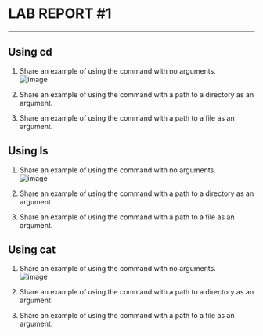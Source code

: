 # LAB REPORT #1
---
## Using cd
1. Share an example of using the command with no arguments. \
![image](https://github.com/anaisgg23/cse15l-lab-reports/assets/156368955/78613d71-1e7c-4be3-bbd1-11549a15b180)

3. Share an example of using the command with a path to a directory as an argument.
4. Share an example of using the command with a path to a file as an argument.

## Using ls
1. Share an example of using the command with no arguments. \
![image](https://github.com/anaisgg23/cse15l-lab-reports/assets/156368955/f14c8e4a-97cc-4165-a204-7d45c2ce64ac)

3. Share an example of using the command with a path to a directory as an argument.
4. Share an example of using the command with a path to a file as an argument.
   
## Using cat
1. Share an example of using the command with no arguments. \
![image](https://github.com/anaisgg23/cse15l-lab-reports/assets/156368955/55ab4994-c4fc-407a-bebe-0ac2e162623a)

3. Share an example of using the command with a path to a directory as an argument.
4. Share an example of using the command with a path to a file as an argument.
